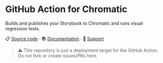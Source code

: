 # GitHub Action for Chromatic

Builds and publishes your Storybook to Chromatic and runs visual regression tests.

📋 [Source code](https://github.com/chromaui/chromatic-cli) ∙ 📚 [Documentation](https://www.chromatic.com/docs/github-actions) ∙ 💬 [Support](https://www.chromatic.com/docs/support)

> ⚠️ This repository is just a deployment target for the GitHub Action. Do not fork or create issues/PRs here.

